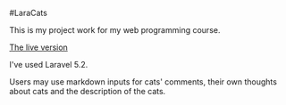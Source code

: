 #LaraCats

This is my project work for my web programming course. 

[The live version](https://www3.sis.uta.fi/~ma415608/laracats/)

I've used Laravel 5.2.

Users may use markdown inputs for cats' comments, their own thoughts about cats and the description of the cats.
